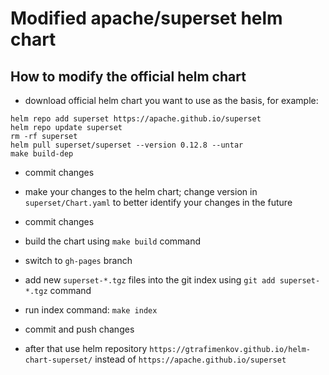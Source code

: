 # Modified apache/superset helm chart

## How to modify the official helm chart

- download official helm chart you want to use as the basis, for example:

```
helm repo add superset https://apache.github.io/superset
helm repo update superset
rm -rf superset
helm pull superset/superset --version 0.12.8 --untar
make build-dep
```

- commit changes

- make your changes to the helm chart; change version in `superset/Chart.yaml`
  to better identify your changes in the future

- commit changes

- build the chart using `make build` command

- switch to `gh-pages` branch

- add new `superset-*.tgz` files into the git index using `git add superset-*.tgz` command

- run index command: `make index`

- commit and push changes

- after that use helm repository `https://gtrafimenkov.github.io/helm-chart-superset/` instead of `https://apache.github.io/superset`
